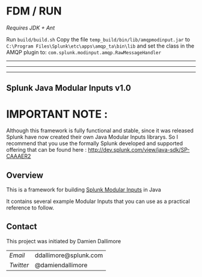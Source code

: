 # FDM / RUN

*Requires JDK + Ant*

Run `build/build.sh`
Copy the file `temp_build/bin/lib/amqpmodinput.jar` to `C:\Program Files\Splunk\etc\apps\amqp_ta\bin\lib` and set the class in the AMQP plugin to: `com.splunk.modinput.amqp.RawMessageHandler`

---
---
---


## Splunk Java Modular Inputs v1.0

# IMPORTANT NOTE :

Although this framework is fully functional and stable, since it was released Splunk have now created their own Java Modular Inputs librarys.
So I recommend that you use the formally Splunk developed and supported offering that can be found here : http://dev.splunk.com/view/java-sdk/SP-CAAAER2

## Overview

This is a framework for building <a href="http://docs.splunk.com/Documentation/Splunk/latest/AdvancedDev/ModInputsIntro">Splunk Modular Inputs</a> in Java

It contains several example Modular Inputs that you can use as a practical reference to follow.


## Contact

This project was initiated by Damien Dallimore
<table>

<tr>
<td><em>Email</em></td>
<td>ddallimore@splunk.com</td>
</tr>

<tr>
<td><em>Twitter</em>
<td>@damiendallimore</td>
</tr>


</table>

